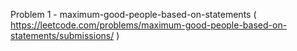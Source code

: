 Problem 1 - maximum-good-people-based-on-statements ( https://leetcode.com/problems/maximum-good-people-based-on-statements/submissions/ )